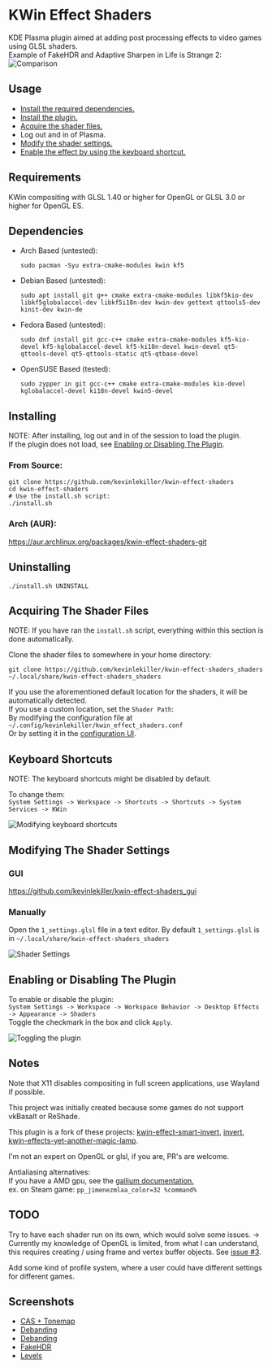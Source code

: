 # KWin Effect Shaders
KDE Plasma plugin aimed at adding post processing effects to video games using GLSL shaders.\
Example of FakeHDR and Adaptive Sharpen in Life is Strange 2:
![Comparison](https://github.com/kevinlekiller/kwin-effect-shaders/raw/main/images/comparison.png)
## Usage
- [Install the required dependencies.](#dependencies)
- [Install the plugin.](#installing)
- [Acquire the shader files.](#acquiring-the-shader-files)
- Log out and in of Plasma.
- [Modify the shader settings.](#modifying-the-shader-settings)
- [Enable the effect by using the keyboard shortcut.](#keyboard-shortcuts)
## Requirements
KWin compositing with GLSL 1.40 or higher for OpenGL or GLSL 3.0 or higher for OpenGL ES.
## Dependencies
- Arch Based (untested):

      sudo pacman -Syu extra-cmake-modules kwin kf5
- Debian Based (untested):

      sudo apt install git g++ cmake extra-cmake-modules libkf5kio-dev libkf5globalaccel-dev libkf5i18n-dev kwin-dev gettext qttools5-dev kinit-dev kwin-de
- Fedora Based (untested):

      sudo dnf install git gcc-c++ cmake extra-cmake-modules kf5-kio-devel kf5-kglobalaccel-devel kf5-ki18n-devel kwin-devel qt5-qttools-devel qt5-qttools-static qt5-qtbase-devel
- OpenSUSE Based (tested):

      sudo zypper in git gcc-c++ cmake extra-cmake-modules kio-devel kglobalaccel-devel ki18n-devel kwin5-devel
## Installing
NOTE: After installing, log out and in of the session to load the plugin.\
If the plugin does not load, see [Enabling or Disabling The Plugin](#enabling-or-disabling-the-plugin).
### From Source:
    git clone https://github.com/kevinlekiller/kwin-effect-shaders
    cd kwin-effect-shaders
    # Use the install.sh script:
    ./install.sh
### Arch (AUR):
https://aur.archlinux.org/packages/kwin-effect-shaders-git
## Uninstalling
    ./install.sh UNINSTALL
## Acquiring The Shader Files
NOTE: If you have ran the `install.sh` script, everything within this section is done automatically.

Clone the shader files to somewhere in your home directory:

    git clone https://github.com/kevinlekiller/kwin-effect-shaders_shaders ~/.local/share/kwin-effect-shaders_shaders

If you use the aforementioned default location for the shaders, it will be automatically detected.\
If you use a custom location, set the `Shader Path`:\
By modifying the configuration file at `~/.config/kevinlekiller/kwin_effect_shaders.conf`\
Or by setting it in the [configuration UI](#gui).
## Keyboard Shortcuts
NOTE: The keyboard shortcuts might be disabled by default.

To change them:\
`System Settings -> Workspace -> Shortcuts -> Shortcuts -> System Services -> KWin`

![Modifying keyboard shortcuts](https://github.com/kevinlekiller/kwin-effect-shaders/raw/main/images/keyboard_shortcuts.png)
## Modifying The Shader Settings
### GUI
https://github.com/kevinlekiller/kwin-effect-shaders_gui
### Manually
Open the `1_settings.glsl` file in a text editor. By default `1_settings.glsl` is in `~/.local/share/kwin-effect-shaders_shaders`

![Shader Settings](https://github.com/kevinlekiller/kwin-effect-shaders/raw/main/images/shader_settings.png)
## Enabling or Disabling The Plugin
To enable or disable the plugin:\
`System Settings -> Workspace -> Workspace Behavior -> Desktop Effects -> Appearance -> Shaders`\
Toggle the checkmark in the box and click `Apply`.

![Toggling the plugin](https://github.com/kevinlekiller/kwin-effect-shaders/raw/main/images/toggle_plugin.png)
## Notes
Note that X11 disables compositing in full screen applications, use Wayland if possible.

This project was initially created because some games do not support vkBasalt or ReShade.

This plugin is a fork of these projects: [kwin-effect-smart-invert](https://github.com/natask/kwin-effect-smart-invert), [invert](https://github.com/KDE/kwin/tree/master/src/effects/invert), [kwin-effects-yet-another-magic-lamp](https://github.com/zzag/kwin-effects-yet-another-magic-lamp).

I'm not an expert on OpenGL or glsl, if you are, PR's are welcome.

Antialiasing alternatives:\
If you have a AMD gpu, see the [gallium documentation.](https://docs.mesa3d.org/gallium/postprocess.html#current-filters)\
ex. on Steam game: `pp_jimenezmlaa_color=32 %command%`
## TODO
Try to have each shader run on its own, which would solve some issues. -> Currently my knowledge of OpenGL is limited, from what I can understand, this requires creating / using frame and vertex buffer objects. See [issue #3](https://github.com/kevinlekiller/kwin-effect-shaders/issues/3).

Add some kind of profile system, where a user could have different settings for different games.
## Screenshots
- [CAS + Tonemap](https://cdn.knightlab.com/libs/juxtapose/latest/embed/index.html?uid=9f8f759e-b2e4-11ec-b5bb-6595d9b17862)
- [Debanding](https://cdn.knightlab.com/libs/juxtapose/latest/embed/index.html?uid=ae7aca12-941d-11ec-a554-13fc6baea232)
- [Debanding](https://cdn.knightlab.com/libs/juxtapose/latest/embed/index.html?uid=ff817972-92b2-11ec-a554-13fc6baea232)
- [FakeHDR](https://cdn.knightlab.com/libs/juxtapose/latest/embed/index.html?uid=07c3c256-92b4-11ec-a554-13fc6baea232)
- [Levels](https://cdn.knightlab.com/libs/juxtapose/latest/embed/index.html?uid=5fb083ae-92b5-11ec-a554-13fc6baea232)
